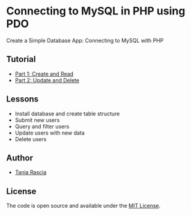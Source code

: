 # Connecting to MySQL in PHP using PDO

Create a Simple Database App: Connecting to MySQL with PHP

## Tutorial

- [Part 1: Create and Read](https://www.taniarascia.com/create-a-simple-database-app-connecting-to-mysql-with-php/)
- [Part 2: Update and Delete](https://www.taniarascia.com/create-a-simple-crud-database-app-php-update-delete/)

## Lessons

- Install database and create table structure
- Submit new users
- Query and filter users
- Update users with new data
- Delete users

## Author

- [Tania Rascia](https://www.taniarascia.com)

## License

The code is open source and available under the [MIT License](LICENSE).
